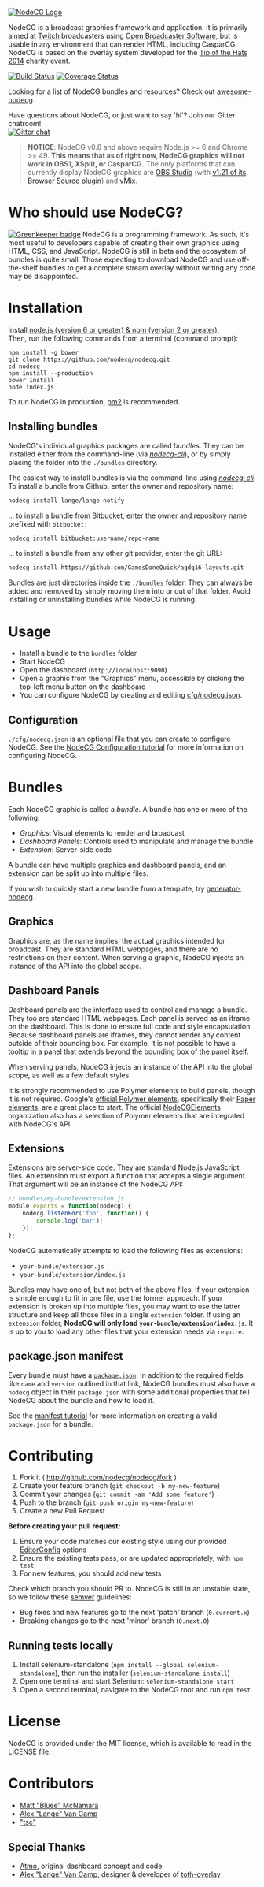 [![NodeCG Logo](http://i.imgur.com/8PjMIL4.png)](http://nodecg.com/)

NodeCG is a broadcast graphics framework and application.
It is primarily aimed at [Twitch](http://twitch.tv) broadcasters using 
[Open Broadcaster Software](https://obsproject.com/), but is usable in any environment that can render HTML,
including CasparCG. NodeCG is based on the overlay system developed for the 
[Tip of the Hats 2014](https://www.youtube.com/watch?v=x9PzBHgN29U) charity event.

[![Build Status](https://travis-ci.org/nodecg/nodecg.svg?branch=master)](https://travis-ci.org/nodecg/nodecg)
[![Coverage Status](https://coveralls.io/repos/nodecg/nodecg/badge.svg?branch=master&service=github)](https://coveralls.io/github/nodecg/nodecg?branch=master)

Looking for a list of NodeCG bundles and resources? Check out [awesome-nodecg](https://github.com/nodecg/awesome-nodecg/blob/master/README.md).

Have questions about NodeCG, or just want to say 'hi'? Join our Gitter chatroom!  
[![Gitter chat](https://badges.gitter.im/gitterHQ/gitter.png)](https://gitter.im/nodecg/nodecg)

> **NOTICE**: NodeCG v0.8 and above require Node.js >= 6 and Chrome >= 49. 
**This means that as of right now, NodeCG graphics will not work in OBS1, XSplit, or CasparCG.** 
The only platforms that can currently display NodeCG graphics are [OBS Studio](https://obsproject.com/) (with [v1.21 of its Browser Source plugin](https://github.com/kc5nra/obs-browser/releases/tag/1.21)) and [vMix](http://www.vmix.com/).

# Who should use NodeCG?

[![Greenkeeper badge](https://badges.greenkeeper.io/nodecg/nodecg.svg)](https://greenkeeper.io/)
NodeCG is a programming framework. As such, it's most useful to developers capable of creating their own graphics
using HTML, CSS, and JavaScript. NodeCG is still in beta and the ecosystem of bundles is quite small.
Those expecting to download NodeCG and use off-the-shelf bundles to get a complete stream overlay
without writing any code may be disappointed.

# Installation
Install [node.js (version 6 or greater) & npm (version 2 or greater)](http://nodejs.org/).  
Then, run the following commands from a terminal (command prompt):
```
npm install -g bower
git clone https://github.com/nodecg/nodecg.git
cd nodecg
npm install --production
bower install
node index.js
```

To run NodeCG in production, [pm2](https://github.com/Unitech/pm2) is recommended.

## Installing bundles
NodeCG's individual graphics packages are called _bundles_. They can be installed either from the command-line
(via [_nodecg-cli_](https://www.npmjs.com/package/nodecg-cli)), or by simply placing the folder into the `./bundles` directory.

The easiest way to install bundles is via the command-line using [_nodecg-cli_](https://www.npmjs.com/package/nodecg-cli).
To install a bundle from Github, enter the owner and repository name:
```sh
nodecg install lange/lange-notify
```

... to install a bundle from Bitbucket, enter the owner and repository name prefixed with `bitbucket:`
```sh
nodecg install bitbucket:username/repo-name
```

... to install a bundle from any other git provider, enter the git URL:
```sh
nodecg install https://github.com/GamesDoneQuick/agdq16-layouts.git
```

Bundles are just directories inside the `./bundles` folder. 
They can always be added and removed by simply moving them into or out of that folder. 
Avoid installing or uninstalling bundles while NodeCG is running.

# Usage
- Install a bundle to the `bundles` folder
- Start NodeCG
- Open the dashboard (`http://localhost:9090`)
- Open a graphic from the "Graphics" menu, accessible by clicking the top-left menu button on the dashboard
- You can configure NodeCG by creating and editing [cfg/nodecg.json](http://nodecg.com/tutorial-nodecg-configuration.html).

## Configuration
`./cfg/nodecg.json` is an optional file that you can create to configure NodeCG.
See the [NodeCG Configuration tutorial](http://nodecg.com/tutorial-nodecg-configuration.html) for more information on configuring NodeCG.

# Bundles
Each NodeCG graphic is called a _bundle_. A bundle has one or more of the following:
- _Graphics_: Visual elements to render and broadcast
- _Dashboard Panels_: Controls used to manipulate and manage the bundle
- _Extension_: Server-side code

A bundle can have multiple graphics and dashboard panels, and an extension can be split up into multiple files.

If you wish to quickly start a new bundle from a template, try [generator-nodecg](https://github.com/nodecg/generator-nodecg).

## Graphics
Graphics are, as the name implies, the actual graphics intended for broadcast. 
They are standard HTML webpages, and there are no restrictions on their content. 
When serving a graphic, NodeCG injects an instance of the API into the global scope.

## Dashboard Panels
Dashboard panels are the interface used to control and manage a bundle. They too are standard HTML webpages. 
Each panel is served as an iframe on the dashboard. This is done to ensure full code and style encapsulation. 
Because dashboard panels are iframes, they cannot render any content outside of their bounding box. 
For example, it is not possible to have a tooltip in a panel that extends beyond the bounding box of the panel itself.

When serving panels, NodeCG injects an instance of the API into the global scope, as well as a few default styles.

It is strongly recommended to use Polymer elements to build panels, though it is not required. 
Google's [official Polymer elements](https://elements.polymer-project.org/), specifically their 
[Paper elements](https://elements.polymer-project.org/browse?package=paper-elements), are a great place to start.
The official [NodeCGElements](https://github.com/NodeCGElements) organization also has 
a selection of Polymer elements that are integrated with NodeCG's API.

## Extensions
Extensions are server-side code. They are standard Node.js JavaScript files. An extension must export a function
that accepts a single argument. That argument will be an instance of the NodeCG API:
```js
// bundles/my-bundle/extension.js
module.exports = function(nodecg) {
    nodecg.listenFor('foo', function() {
        console.log('bar');
    });
};
```

NodeCG automatically attempts to load the following files as extensions:
 - `your-bundle/extension.js`
 - `your-bundle/extension/index.js`
 
Bundles may have one of, but not both of the above files. If your extension is simple enough to fit in one file,
use the former approach. If your extension is broken up into multiple files, you may want to use the latter structure
and keep all those files in a single `extension` folder. If using an `extension` folder, **NodeCG will only load
`your-bundle/extension/index.js`**. It is up to you to load any other files that your extension needs via `require`.

## package.json manifest
Every bundle must have a [`package.json`](https://docs.npmjs.com/files/package.json). In addition to the required fields
like `name` and `version` outlined in that link, NodeCG bundles must also have a `nodecg` object in their `package.json`
with some additional properties that tell NodeCG about the bundle and how to load it.

See the [manifest tutorial](http://nodecg.com/tutorial-manifest.html) for more information on creating a valid `package.json` for a bundle.

# Contributing
1. Fork it ( http://github.com/nodecg/nodecg/fork )
2. Create your feature branch (`git checkout -b my-new-feature`)
3. Commit your changes (`git commit -am 'Add some feature'`)
4. Push to the branch (`git push origin my-new-feature`)
5. Create a new Pull Request

**Before creating your pull request:**

1. Ensure your code matches our existing style using our provided [EditorConfig](http://editorconfig.org/) options
2. Ensure the existing tests pass, or are updated appropriately, with `npm test`
3. For new features, you should add new tests

Check which branch you should PR to. NodeCG is still in an unstable state, so we follow these [semver](http://semver.org/) guidelines:
- Bug fixes and new features go to the next 'patch' branch (`0.current.x`)
- Breaking changes go to the next 'minor' branch (`0.next.0`)

## Running tests locally
1. Install selenium-standalone (`npm install --global selenium-standalone`), then run the installer (`selenium-standalone install`)
2. Open one terminal and start Selenium: `selenium-standalone start`
3. Open a second terminal, navigate to the NodeCG root and run `npm test`

# License
NodeCG is provided under the MIT license, which is available to read in the 
[LICENSE](https://github.com/nodecg/nodecg/blob/master/LICENSE) file.

# Contributors
* [Matt "Bluee" McNamara](http://mattmcn.com/)  
* [Alex "Lange" Van Camp](http://alexvan.camp)  
* ["tsc"](http://fwdcp.net)  

## Special Thanks
* [Atmo](https://github.com/atmosfar), original dashboard concept and code  
* [Alex "Lange" Van Camp](http://alexvan.camp), designer & developer of [toth-overlay](https://github.com/TipoftheHats/toth-overlay)  
